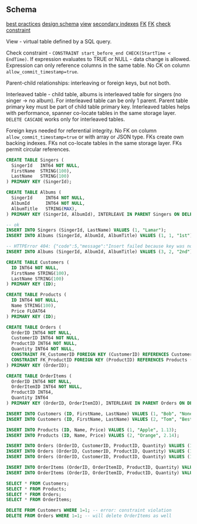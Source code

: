 Schema
-

[best practices](https://cloud.google.com/spanner/docs/schema-design)
[design schema](https://cloud.google.com/spanner/docs/schema-and-data-model)
[view](https://cloud.google.com/spanner/docs/views)
[secondary indexes](https://cloud.google.com/spanner/docs/secondary-indexes)
[FK](https://cloud.google.com/spanner/docs/foreign-keys/overview)
[FK](https://cloud.google.com/spanner/docs/foreign-keys/how-to)
[check constraint](https://cloud.google.com/spanner/docs/check-constraint/how-to)

View - virtual table defined by a SQL query.

Check constraint - `CONSTRAINT start_before_end CHECK(StartTime < EndTime)`.
If expression evaluates to TRUE or NULL - data change is allowed.
Expression can only reference columns in the same table.
No CK on column `allow_commit_timestamp=true`.

Parent-child relationships: interleaving or foreign keys, but not both.

Interleaved table - child table, albums is interleaved table for singers (no singer -> no album).
For interleaved table can be only 1 parent.
Parent table primary key must be part of child table primary key.
Interleaved tables helps with performance, spanner co-locate tables in the same storage layer.
`DELETE CASCADE` works only for interleaved tables.

Foreign keys needed for referential integrity.
No FK on column `allow_commit_timestamp=true` or with array or JSON type.
FKs create own backing indexes.
FKs not co-locate tables in the same storage layer.
FKs permit circular references.

````sql
CREATE TABLE Singers (
  SingerId   INT64 NOT NULL,
  FirstName  STRING(100),
  LastName   STRING(100)
) PRIMARY KEY (SingerId);

CREATE TABLE Albums (
  SingerId     INT64 NOT NULL,
  AlbumId      INT64 NOT NULL,
  AlbumTitle   STRING(MAX),
) PRIMARY KEY (SingerId, AlbumId), INTERLEAVE IN PARENT Singers ON DELETE CASCADE;

-- ok
INSERT INTO Singers (SingerId, LastName) VALUES (1, "Lamar");
INSERT INTO Albums (SingerId, AlbumId, AlbumTitle) VALUES (1, 1, "1st");

-- HTTPError 404: {"code":5,"message":"Insert failed because key was not found in parent table:  Parent Table: Singers  Child Table: Albums  Key: {Int64(0)}"}
INSERT INTO Albums (SingerId, AlbumId, AlbumTitle) VALUES (3, 2, "2nd");

````

````sql
CREATE TABLE Customers (
  ID INT64 NOT NULL,
  FirstName STRING(100),
  LastName STRING(100)
) PRIMARY KEY (ID);

CREATE TABLE Products (
  ID INT64 NOT NULL,
  Name STRING(100),
  Price FLOAT64
) PRIMARY KEY (ID);

CREATE TABLE Orders (
  OrderID INT64 NOT NULL,
  CustomerID INT64 NOT NULL,
  ProductID INT64 NOT NULL,
  Quantity INT64 NOT NULL,
  CONSTRAINT FK_CustomerID FOREIGN KEY (CustomerID) REFERENCES Customers (ID),
  CONSTRAINT FK_ProductID FOREIGN KEY (ProductID) REFERENCES Products (ID)
) PRIMARY KEY (OrderID);

CREATE TABLE OrderItems (
  OrderID INT64 NOT NULL,
  OrderItemID INT64 NOT NULL,
  ProductID INT64,
  Quantity INT64
) PRIMARY KEY (OrderID, OrderItemID), INTERLEAVE IN PARENT Orders ON DELETE CASCADE;

INSERT INTO Customers (ID, FirstName, LastName) VALUES (1, "Bob", "None");
INSERT INTO Customers (ID, FirstName, LastName) VALUES (2, "Tom", "Best");

INSERT INTO Products (ID, Name, Price) VALUES (1, "Apple", 1.13);
INSERT INTO Products (ID, Name, Price) VALUES (2, "Orange", 2.14);

INSERT INTO Orders (OrderID, CustomerID, ProductID, Quantity) VALUES (1, 1, 1, 10);
INSERT INTO Orders (OrderID, CustomerID, ProductID, Quantity) VALUES (1, 3, 1, 1); -- error: no customer 3
INSERT INTO Orders (OrderID, CustomerID, ProductID, Quantity) VALUES (1, 2, 3, 1); -- error: no product 3

INSERT INTO OrderItems (OrderID, OrderItemID, ProductID, Quantity) VALUES (1, 1, 1, 10);
INSERT INTO OrderItems (OrderID, OrderItemID, ProductID, Quantity) VALUES (3, 1, 1, 1); -- error: no order 3

SELECT * FROM Customers;
SELECT * FROM Products;
SELECT * FROM Orders;
SELECT * FROM OrderItems;

DELETE FROM Customers WHERE 1=1; -- error: constraint violation
DELETE FROM Orders WHERE 1=1; -- will delete OrderItems as well

````
